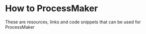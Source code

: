 # How to ProcessMaker

These are resources, links and code snippets that can be used for ProcessMaker
